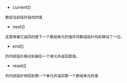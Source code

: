 - current()
```
数组当前指针指向的值
```

- next()
```
这意味着它返回的是下一个数组单元的值并将数组指针向前移动了一位。
```
- end()
```
的内部指针移动到最后一个单元并返回其值。
```

- reset()
```
的内部指针倒回到第一个单元并返回第一个数组单元的值
```
